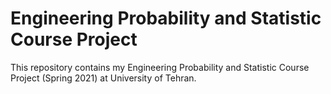 # Engineering Probability and Statistic Course Project
This repository contains my Engineering Probability and Statistic Course Project (Spring 2021) at University of Tehran.
